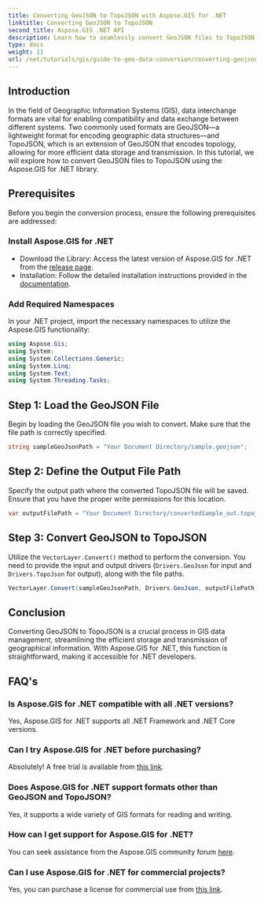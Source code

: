 ```yaml
---
title: Converting GeoJSON to TopoJSON with Aspose.GIS for .NET
linktitle: Converting GeoJSON to TopoJSON
second_title: Aspose.GIS .NET API
description: Learn how to seamlessly convert GeoJSON files to TopoJSON format using the powerful Aspose.GIS for .NET library. This step-by-step tutorial covers everything from installation to execution.
type: docs
weight: 11
url: /net/tutorials/gis/guide-to-geo-data-conversion/converting-geojson-to-topojson/
---
```

## Introduction

In the field of Geographic Information Systems (GIS), data interchange formats are vital for enabling compatibility and data exchange between different systems. Two commonly used formats are GeoJSON—a lightweight format for encoding geographic data structures—and TopoJSON, which is an extension of GeoJSON that encodes topology, allowing for more efficient data storage and transmission. In this tutorial, we will explore how to convert GeoJSON files to TopoJSON using the Aspose.GIS for .NET library.

## Prerequisites

Before you begin the conversion process, ensure the following prerequisites are addressed:

### Install Aspose.GIS for .NET

- Download the Library: Access the latest version of Aspose.GIS for .NET from the [release page](https://releases.aspose.com/gis/net/).
- Installation: Follow the detailed installation instructions provided in the [documentation](https://reference.aspose.com/gis/net/).

### Add Required Namespaces

In your .NET project, import the necessary namespaces to utilize the Aspose.GIS functionality:

```csharp
using Aspose.Gis;
using System;
using System.Collections.Generic;
using System.Linq;
using System.Text;
using System.Threading.Tasks;
```

## Step 1: Load the GeoJSON File

Begin by loading the GeoJSON file you wish to convert. Make sure that the file path is correctly specified.

```csharp
string sampleGeoJsonPath = "Your Document Directory/sample.geojson";
```

## Step 2: Define the Output File Path

Specify the output path where the converted TopoJSON file will be saved. Ensure that you have the proper write permissions for this location.

```csharp
var outputFilePath = "Your Document Directory/convertedSample_out.topojson";
```

## Step 3: Convert GeoJSON to TopoJSON

Utilize the `VectorLayer.Convert()` method to perform the conversion. You need to provide the input and output drivers (`Drivers.GeoJson` for input and `Drivers.TopoJson` for output), along with the file paths.

```csharp
VectorLayer.Convert(sampleGeoJsonPath, Drivers.GeoJson, outputFilePath, Drivers.TopoJson);
```

## Conclusion

Converting GeoJSON to TopoJSON is a crucial process in GIS data management, streamlining the efficient storage and transmission of geographical information. With Aspose.GIS for .NET, this function is straightforward, making it accessible for .NET developers.

## FAQ's

### Is Aspose.GIS for .NET compatible with all .NET versions?

Yes, Aspose.GIS for .NET supports all .NET Framework and .NET Core versions.

### Can I try Aspose.GIS for .NET before purchasing?

Absolutely! A free trial is available from [this link](https://releases.aspose.com/).

### Does Aspose.GIS for .NET support formats other than GeoJSON and TopoJSON?

Yes, it supports a wide variety of GIS formats for reading and writing.

### How can I get support for Aspose.GIS for .NET?

You can seek assistance from the Aspose.GIS community forum [here](https://forum.aspose.com/c/gis/33).

### Can I use Aspose.GIS for .NET for commercial projects?

Yes, you can purchase a license for commercial use from [this link](https://purchase.aspose.com/buy).
